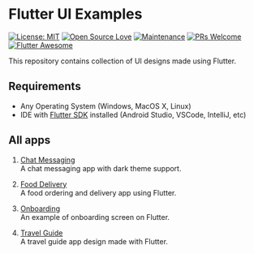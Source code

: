# Flutter UI Examples

[![License: MIT](https://img.shields.io/badge/License-MIT-yellow.svg)](https://opensource.org/licenses/MIT) [![Open Source Love](https://badges.frapsoft.com/os/v1/open-source.svg?v=102)](https://opensource.org/licenses/MIT) [![Maintenance](https://img.shields.io/badge/Maintained%3F-yes-green.svg)](https://GitHub.com/Naereen/StrapDown.js/graphs/commit-activity) [![PRs Welcome](https://img.shields.io/badge/PRs-welcome-brightgreen.svg?style=flat-square)](http://makeapullrequest.com) [![Flutter Awesome](https://img.shields.io/badge/Awesome-Flutter-blue.svg?longCache=true&style=flat-square)](https://github.com/Solido/awesome-flutter)

This repository contains collection of UI designs made using Flutter.

##  Requirements

- Any Operating System (Windows, MacOS X, Linux)
- IDE with [Flutter SDK](https://flutter.dev/docs/get-started/install) installed (Android Studio, VSCode, IntelliJ, etc)

## All apps

1. [Chat Messaging](https://github.com/vcjpierre/flutter-ui-collection/tree/master/flutter_chat_messaging)<br>
    A chat messaging app with dark theme support. 

2. [Food Delivery](https://github.com/vcjpierre/flutter-ui-collection/tree/master/flutter_food_delivery)<br>
    A food ordering and delivery app using Flutter.

3. [Onboarding](https://github.com/vcjpierre/flutter-ui-collection/tree/master/flutter_onboarding)<br>
    An example of onboarding screen on Flutter.

4. [Travel Guide](https://github.com/vcjpierre/flutter-ui-collection/tree/master/flutter_travel_guide)<br>
    A travel guide app design made with Flutter.
    


